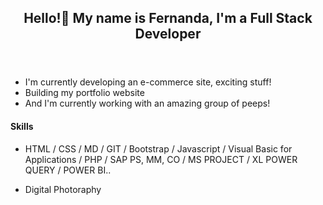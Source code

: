 <header>
    <h2> Hello!👋 My name is Fernanda, I'm a <strong >Full Stack Developer</strong></h2>
</header>

- I'm currently developing an e-commerce site, exciting stuff!
- Building my portfolio website
- And I'm currently working with an amazing group of peeps!

#### Skills

- HTML / CSS / MD / GIT / Bootstrap / Javascript / Visual Basic for Applications / PHP / SAP PS, MM, CO / MS PROJECT / XL POWER QUERY / POWER BI..

- Digital Photoraphy
